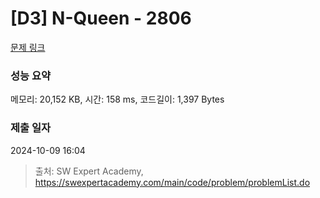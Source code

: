 # [D3] N-Queen - 2806 

[문제 링크](https://swexpertacademy.com/main/code/problem/problemDetail.do?contestProbId=AV7GKs06AU0DFAXB) 

### 성능 요약

메모리: 20,152 KB, 시간: 158 ms, 코드길이: 1,397 Bytes

### 제출 일자

2024-10-09 16:04



> 출처: SW Expert Academy, https://swexpertacademy.com/main/code/problem/problemList.do